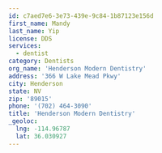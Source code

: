 ```yaml
---
id: c7aed7e6-3e73-439e-9c84-1b87123e156d
first_name: Mandy
last_name: Yip
license: DDS
services:
  - dentist
category: Dentists
org_name: 'Henderson Modern Dentistry'
address: '366 W Lake Mead Pkwy'
city: Henderson
state: NV
zip: '89015'
phone: '(702) 464-3090'
title: 'Henderson Modern Dentistry'
_geoloc:
  lng: -114.96787
  lat: 36.030927
---
```

